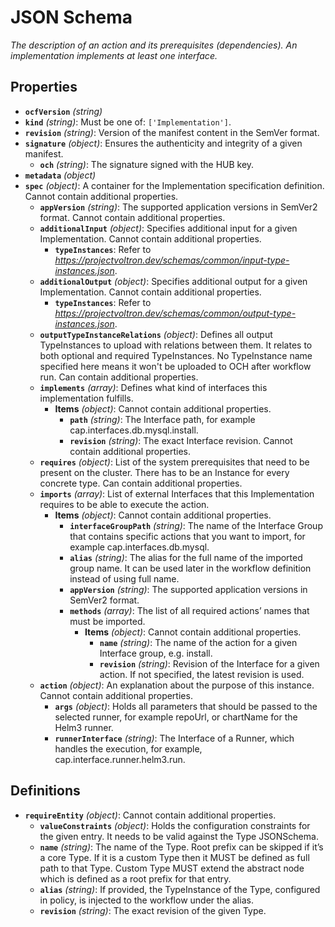 # JSON Schema

*The description of an action and its prerequisites (dependencies). An implementation implements at least one interface.*

## Properties

- **`ocfVersion`** *(string)*
- **`kind`** *(string)*: Must be one of: `['Implementation']`.
- **`revision`** *(string)*: Version of the manifest content in the SemVer format.
- **`signature`** *(object)*: Ensures the authenticity and integrity of a given manifest.
  - **`och`** *(string)*: The signature signed with the HUB key.
- **`metadata`** *(object)*
- **`spec`** *(object)*: A container for the Implementation specification definition. Cannot contain additional properties.
  - **`appVersion`** *(string)*: The supported application versions in SemVer2 format. Cannot contain additional properties.
  - **`additionalInput`** *(object)*: Specifies additional input for a given Implementation. Cannot contain additional properties.
    - **`typeInstances`**: Refer to *https://projectvoltron.dev/schemas/common/input-type-instances.json*.
  - **`additionalOutput`** *(object)*: Specifies additional output for a given Implementation. Cannot contain additional properties.
    - **`typeInstances`**: Refer to *https://projectvoltron.dev/schemas/common/output-type-instances.json*.
  - **`outputTypeInstanceRelations`** *(object)*: Defines all output TypeInstances to upload with relations between them. It relates to both optional and required TypeInstances. No TypeInstance name specified here means it won't be uploaded to OCH after workflow run. Can contain additional properties.
  - **`implements`** *(array)*: Defines what kind of interfaces this implementation fulfills.
    - **Items** *(object)*: Cannot contain additional properties.
      - **`path`** *(string)*: The Interface path, for example cap.interfaces.db.mysql.install.
      - **`revision`** *(string)*: The exact Interface revision. Cannot contain additional properties.
  - **`requires`** *(object)*: List of the system prerequisites that need to be present on the cluster. There has to be an Instance for every concrete type. Can contain additional properties.
  - **`imports`** *(array)*: List of external Interfaces that this Implementation requires to be able to execute the action.
    - **Items** *(object)*: Cannot contain additional properties.
      - **`interfaceGroupPath`** *(string)*: The name of the Interface Group that contains specific actions that you want to import, for example cap.interfaces.db.mysql.
      - **`alias`** *(string)*: The alias for the full name of the imported group name. It can be used later in the workflow definition instead of using full name.
      - **`appVersion`** *(string)*: The supported application versions in SemVer2 format.
      - **`methods`** *(array)*: The list of all required actions’ names that must be imported.
        - **Items** *(object)*: Cannot contain additional properties.
          - **`name`** *(string)*: The name of the action for a given Interface group, e.g. install.
          - **`revision`** *(string)*: Revision of the Interface for a given action. If not specified, the latest revision is used.
  - **`action`** *(object)*: An explanation about the purpose of this instance. Cannot contain additional properties.
    - **`args`** *(object)*: Holds all parameters that should be passed to the selected runner, for example repoUrl, or chartName for the Helm3 runner.
    - **`runnerInterface`** *(string)*: The Interface of a Runner, which handles the execution, for example, cap.interface.runner.helm3.run.
## Definitions

- **`requireEntity`** *(object)*: Cannot contain additional properties.
  - **`valueConstraints`** *(object)*: Holds the configuration constraints for the given entry. It needs to be valid against the Type JSONSchema.
  - **`name`** *(string)*: The name of the Type. Root prefix can be skipped if it’s a core Type. If it is a custom Type then it MUST be defined as full path to that Type. Custom Type MUST extend the abstract node which is defined as a root prefix for that entry.
  - **`alias`** *(string)*: If provided, the TypeInstance of the Type, configured in policy, is injected to the workflow under the alias.
  - **`revision`** *(string)*: The exact revision of the given Type.

